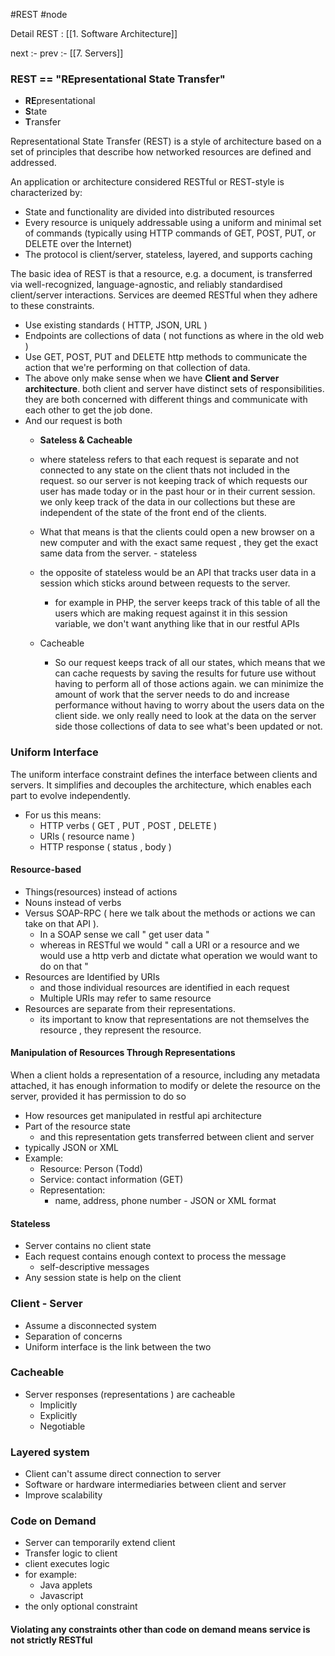 #REST
#node 

Detail REST :  [[1. Software Architecture]]

next :- 
prev :- [[7. Servers]]
### REST == "REpresentational State Transfer"
- **RE**presentational
- **S**tate
- **T**ransfer

Representational State Transfer (REST) is a style of architecture based on a set of principles that describe how networked resources are defined and addressed.

An application or architecture considered RESTful or REST-style is characterized by:
- State and functionality are divided into distributed resources
- Every resource is uniquely addressable using a uniform and minimal set of commands (typically using HTTP commands of GET, POST, PUT, or DELETE over the Internet)
- The protocol is client/server, stateless, layered, and supports caching

The basic idea of REST is that a resource, e.g. a document, is transferred via well-recognized, language-agnostic, and reliably standardised client/server interactions. Services are deemed RESTful when they adhere to these constraints.

- Use existing standards ( HTTP, JSON, URL )
- Endpoints are collections of data ( not functions as where in the old web )
- Use GET, POST, PUT and DELETE http methods to communicate the action that we're performing on  that collection of data.
- The above only make sense when we have **Client and Server architecture**. both client and server have distinct sets of responsibilities. they are both concerned with different things and communicate with each other to get the job done.
- And our request is both
	- **Sateless & Cacheable**
	- where stateless refers to that each request is separate and not connected to any state on the client thats not included in the request. so our server is not keeping track of which requests our user has made today or in the past hour or in their current session. we only keep track of the data in our collections but these are independent of the state of the front end of the clients.
	- What that means is that the clients could open a new browser on a new computer and with the exact same request  , they get the exact same data from the server.  - stateless 
	- the opposite of stateless would be an API that tracks user data in a session which sticks around between requests to the server. 
		- for example in PHP, the server keeps track of this table of all the users which are making request against it in this session variable, we don't want anything like that in our restful APIs

	- Cacheable
		 - So our request keeps track of all our states, which means that we can cache requests by saving the results for future use without having to perform all of those actions again.  we can minimize the amount of work that the server needs to do and increase performance without having to worry about the users data on the client side. we only really need to look at the data on the server side those collections of data to see what's been updated or not. 

### Uniform Interface 

The uniform interface constraint defines the interface between clients and servers. It simplifies and decouples the architecture, which enables each part to evolve independently. 
- For us this means: 
	- HTTP verbs ( GET , PUT , POST , DELETE )
	- URIs ( resource name )
	- HTTP response ( status , body )
#### Resource-based

- Things(resources) instead of actions
- Nouns instead of verbs
- Versus SOAP-RPC ( here we talk about the methods or actions we can take on that API ).
	- In a SOAP sense we call " get user data "
	- whereas in RESTful we would " call a URI or a resource and we would use a http verb and dictate what operation we would want to do on that  "
- Resources are Identified by URIs
	- and those individual resources are identified in each request 
	- Multiple URIs may refer to same resource
- Resources are separate from their representations.
	- its important to know that representations are not themselves the resource , they represent the resource.

#### Manipulation of Resources Through Representations

When a client holds a representation of a resource, including any metadata attached, it has enough information to modify or delete the resource on the server, provided it has permission to do so

- How resources get manipulated in restful api architecture
- Part of the resource state
	- and this representation gets transferred between client and server
- typically JSON or XML
- Example:
	- Resource: Person (Todd)
	- Service: contact information (GET)
	- Representation:
		- name, address, phone number - JSON or XML format


#### Stateless
- Server contains no client state
- Each request contains enough context to process the message
	- self-descriptive messages
- Any session state is help on the client

### Client - Server
- Assume a disconnected system
- Separation of concerns 
- Uniform interface is the link between the two
### Cacheable
- Server responses (representations ) are cacheable
	- Implicitly
	- Explicitly
	- Negotiable

### Layered system
- Client can't assume direct connection to server
- Software or hardware intermediaries between client and server
- Improve scalability

### Code on Demand

- Server can temporarily extend client
- Transfer logic to client
- client executes logic
- for example:
	- Java applets
	- Javascript
- the only optional constraint


#### Violating any constraints other than code on demand means service is not strictly RESTful
